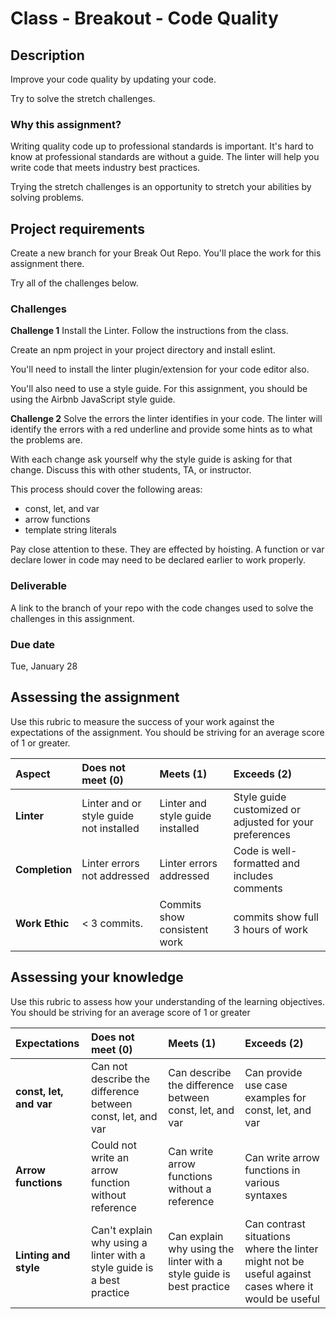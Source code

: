 # Class - Breakout - Code Quality

## Description 

Improve your code quality by updating your code.

Try to solve the stretch challenges. 

### Why this assignment?

Writing quality code up to professional standards is important. It's hard to know at professional standards are without a guide. The linter will help you write code that meets industry best practices. 

Trying the stretch challenges is an opportunity to stretch your abilities by solving problems.

## Project requirements

Create a new branch for your Break Out Repo. You'll place the work for this assignment there. 

Try all of the challenges below. 

### Challenges 

**Challenge 1** Install the Linter. Follow the instructions from the class. 

Create an npm project in your project directory and install eslint. 

You'll need to install the linter plugin/extension for your code editor also. 

You'll also need to use a style guide. For this assignment, you should be using the Airbnb JavaScript style guide. 

**Challenge 2** Solve the errors the linter identifies in your code. The linter will identify the errors with a red underline and provide some hints as to what the problems are. 

With each change ask yourself why the style guide is asking for that change. Discuss this with other students, TA, or instructor. 

This process should cover the following areas: 

- const, let, and var
- arrow functions 
- template string literals

Pay close attention to these. They are effected by hoisting. A function or var declare lower in code may need to be declared earlier to work properly. 

### Deliverable

A link to the branch of your repo with the code changes used to solve the challenges in this assignment. 

### Due date

Tue, January 28

## Assessing the assignment

Use this rubric to measure the success of your work against the expectations of the assignment. You should be striving for an average score of 1 or greater.

| Aspect | Does not meet (0) | Meets (1) | Exceeds (2) |
|:-------------|:--------------|:-----|:---------|
| **Linter** | Linter and or style guide not installed | Linter and style guide installed | Style guide customized or adjusted for your preferences |
| **Completion** | Linter errors not addressed | Linter errors addressed | Code is well-formatted and includes comments |
| **Work Ethic** | < 3 commits. | Commits show consistent work| commits show full 3 hours of work |

## Assessing your knowledge

Use this rubric to assess how your understanding of the learning objectives. You should be striving for an average score of 1 or greater

| Expectations | Does not meet (0) | Meets (1) | Exceeds (2) |
|:-------------|:--------------|:-----|:---------|
| **const, let, and var** | Can not describe the difference between const, let, and var | Can describe the difference between const, let, and var | Can provide use case examples for const, let, and var |
| **Arrow functions** | Could not write an arrow function without reference | Can write arrow functions without a reference | Can write arrow functions in various syntaxes |
| **Linting and style** | Can't explain why using a linter with a style guide is a best practice | Can explain why using the linter with a style guide is best practice | Can contrast situations where the linter might not be useful against cases where it would be useful |
